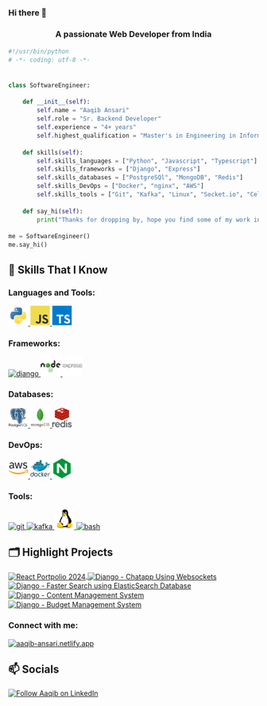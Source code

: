 ### Hi there 👋

<h3 align="center">A passionate Web Developer from India</h3>

```python
#!/usr/bin/python
# -*- coding: utf-8 -*-


class SoftwareEngineer:

    def __init__(self):
        self.name = "Aaqib Ansari"
        self.role = "Sr. Backend Developer"
        self.experience = "4+ years"
        self.highest_qualification = "Master's in Engineering in Information Technology"

    def skills(self):
        self.skills_languages = ["Python", "Javascript", "Typescript"]
        self.skills_frameworks = ["Django", "Express"]
        self.skills_databases = ["PostgreSQl", "MongoDB", "Redis"]
        self.skills_DevOps = ["Docker", "nginx", "AWS"]
        self.skills_tools = ["Git", "Kafka", "Linux", "Socket.io", "Celery", "REST APIs", "Microservice Architecture", "Visual Studios Code", "Postman Collection"]

    def say_hi(self):
        print("Thanks for dropping by, hope you find some of my work interesting.")

me = SoftwareEngineer()
me.say_hi()
```

## :book: Skills That I Know


<h3 align="left">Languages and Tools:</h3>
<a href="https://www.python.org" target="_blank" rel="noreferrer"> <img src="https://raw.githubusercontent.com/devicons/devicon/master/icons/python/python-original.svg" alt="python" width="40" height="40"/> </a>
<a href="https://developer.mozilla.org/en-US/docs/Web/JavaScript" target="_blank" rel="noreferrer"> <img src="https://raw.githubusercontent.com/devicons/devicon/master/icons/javascript/javascript-original.svg" alt="javascript" width="40" height="40"/> </a>
<a href="https://www.typescriptlang.org/" target="_blank" rel="noreferrer"> <img src="https://raw.githubusercontent.com/devicons/devicon/master/icons/typescript/typescript-original.svg" alt="typescript" width="40" height="40"/> </a>


<h3 align="left">Frameworks:</h3>
<a href="https://www.djangoproject.com/" target="_blank" rel="noreferrer"> <img src="https://cdn.worldvectorlogo.com/logos/django.svg" alt="django" width="40" height="40"/> </a>
<a href="https://nodejs.org" target="_blank" rel="noreferrer"> <img src="https://raw.githubusercontent.com/devicons/devicon/master/icons/nodejs/nodejs-original-wordmark.svg" alt="nodejs" width="40" height="40"/> </a>
<a href="https://expressjs.com" target="_blank" rel="noreferrer"> <img src="https://raw.githubusercontent.com/devicons/devicon/master/icons/express/express-original-wordmark.svg" alt="express" width="40" height="40"/> </a>


<h3 align="left">Databases:</h3>
<a href="https://www.postgresql.org" target="_blank" rel="noreferrer"> <img src="https://raw.githubusercontent.com/devicons/devicon/master/icons/postgresql/postgresql-original-wordmark.svg" alt="postgresql" width="40" height="40"/> </a>
<a href="https://www.mongodb.com/" target="_blank" rel="noreferrer"> <img src="https://raw.githubusercontent.com/devicons/devicon/master/icons/mongodb/mongodb-original-wordmark.svg" alt="mongodb" width="40" height="40"/> </a> 
<a href="https://redis.io" target="_blank" rel="noreferrer"> <img src="https://raw.githubusercontent.com/devicons/devicon/master/icons/redis/redis-original-wordmark.svg" alt="redis" width="40" height="40"/> </a>


<h3 align="left">DevOps:</h3>
<a href="https://aws.amazon.com" target="_blank" rel="noreferrer"> <img src="https://raw.githubusercontent.com/devicons/devicon/master/icons/amazonwebservices/amazonwebservices-original-wordmark.svg" alt="aws" width="40" height="40"/> </a>
<a href="https://www.docker.com/" target="_blank" rel="noreferrer"> <img src="https://raw.githubusercontent.com/devicons/devicon/master/icons/docker/docker-original-wordmark.svg" alt="docker" width="40" height="40"/> </a> 
<a href="https://www.nginx.com" target="_blank" rel="noreferrer"> <img src="https://raw.githubusercontent.com/devicons/devicon/master/icons/nginx/nginx-original.svg" alt="nginx" width="40" height="40"/> </a>


<h3 align="left">Tools:</h3>
<a href="https://git-scm.com/" target="_blank" rel="noreferrer"> <img src="https://www.vectorlogo.zone/logos/git-scm/git-scm-icon.svg" alt="git" width="40" height="40"/> </a>
<a href="https://kafka.apache.org/" target="_blank" rel="noreferrer"> <img src="https://www.vectorlogo.zone/logos/apache_kafka/apache_kafka-icon.svg" alt="kafka" width="40" height="40"/> </a> <a href="https://www.linux.org/" target="_blank" rel="noreferrer"> <img src="https://raw.githubusercontent.com/devicons/devicon/master/icons/linux/linux-original.svg" alt="linux" width="40" height="40"/> </a>
<a href="https://www.gnu.org/software/bash/" target="_blank" rel="noreferrer"> <img src="https://www.vectorlogo.zone/logos/gnu_bash/gnu_bash-icon.svg" alt="bash" width="40" height="40"/> </a> 


<!-- 
<a href="https://www.w3.org/html/" target="_blank" rel="noreferrer"> <img src="https://raw.githubusercontent.com/devicons/devicon/master/icons/html5/html5-original-wordmark.svg" alt="html5" width="40" height="40"/> </a> 

<a href="https://www.w3schools.com/css/" target="_blank" rel="noreferrer"> <img src="https://raw.githubusercontent.com/devicons/devicon/master/icons/css3/css3-original-wordmark.svg" alt="css3" width="40" height="40"/> </a>

<a href="https://reactjs.org/" target="_blank" rel="noreferrer"> <img src="https://raw.githubusercontent.com/devicons/devicon/master/icons/react/react-original-wordmark.svg" alt="react" width="40" height="40"/> </a>
-->


## 🗂️ Highlight Projects

<a href="https://github.com/Aaqib-A/react-portpolio-2024">
  <img align="center" src="https://github-readme-stats.vercel.app/api/pin/?username=Aaqib-A&repo=react-portpolio-2024&show_icons=true&line_height=27&title_color=6aa6f8&text_color=8a919a&icon_color=6aa6f8&bg_color=22272e" alt="React Portpolio 2024" />
</a>

<a href="https://github.com/Aaqib-A/django-chatapp">
  <img align="center" src="https://github-readme-stats.vercel.app/api/pin/?username=Aaqib-A&repo=django-chatapp&show_icons=true&line_height=27&title_color=6aa6f8&text_color=8a919a&icon_color=6aa6f8&bg_color=22272e" alt="Django - Chatapp Using Websockets" />
</a>

<a href="https://github.com/Aaqib-A/django-elasticsearch ">
  <img align="center" src="https://github-readme-stats.vercel.app/api/pin/?username=Aaqib-A&repo=django-elasticsearch&show_icons=true&line_height=27&title_color=6aa6f8&text_color=8a919a&icon_color=6aa6f8&bg_color=22272e" alt="Django - Faster Search using ElasticSearch Database" />
</a>

<a href="https://github.com/Aaqib-A/Django-Content-Management-System-">
  <img align="center" src="https://github-readme-stats.vercel.app/api/pin/?username=Aaqib-A&repo=Django-Content-Management-System-&show_icons=true&line_height=27&title_color=6aa6f8&text_color=8a919a&icon_color=6aa6f8&bg_color=22272e" alt="Django - Content Management System" />
</a>

<a href="https://github.com/Aaqib-A/budget-management-backend">
  <img align="center" src="https://github-readme-stats.vercel.app/api/pin/?username=Aaqib-A&repo=budget-management-backend&show_icons=true&line_height=27&title_color=6aa6f8&text_color=8a919a&icon_color=6aa6f8&bg_color=22272e" alt="Django - Budget Management System" />
</a>


<h3 align="left">Connect with me:</h3>
<p align="left">
<a href="https://aaqib-ansari.netlify.app" target="blank"><img align="center" src="https://raw.githubusercontent.com/rahuldkjain/github-profile-readme-generator/master/src/images/icons/Social/devto.svg" alt="aaqib-ansari.netlify.app" height="30" width="40" /></a>
</p>


## 📫 Socials



[<img src="https://img.shields.io/static/v1?message=LinkedIn&logo=linkedin&label=&color=0077B5&logoColor=white&labelColor=&style=for-the-badge" height="35" align="center" alt="Follow Aaqib on LinkedIn" title="Follow Aaqib on LinkedIn" />](https://linkedin.com/in/aaqib-ansari-8021118a)

<!--
**Aaqib-A/Aaqib-A** is a ✨ _special_ ✨ repository because its `README.md` (this file) appears on your GitHub profile.

Here are some ideas to get you started:

- 🔭 I’m currently working on ...
- 🌱 I’m currently learning ...
- 👯 I’m looking to collaborate on ...
- 🤔 I’m looking for help with ...
- 💬 Ask me about ...
- 📫 How to reach me: ...
- 😄 Pronouns: ...
- ⚡ Fun fact: ...
-->
